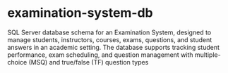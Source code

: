 # examination-system-db
SQL Server database schema for an Examination System, designed to manage students, instructors, courses, exams, questions, and student answers in an academic setting. The database supports tracking student performance, exam scheduling, and question management with multiple-choice (MSQ) and true/false (TF) question types
